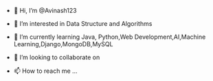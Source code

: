 - 👋 Hi, I’m @Avinash123
- 👀 I’m interested in Data Structure and Algorithms 
- 🌱 I’m currently learning Java, Python,Web Development,AI,Machine Learning,Django,MongoDB,MySQL
- 💞️ I’m looking to collaborate on 

- 📫 How to reach me ...

<!---
Avinash123/RudrAvinash123 is a ✨ special ✨ repository because its `README.md` (this file) appears on your GitHub profile.
You can click the Preview link to take a look at your changes.
--->
